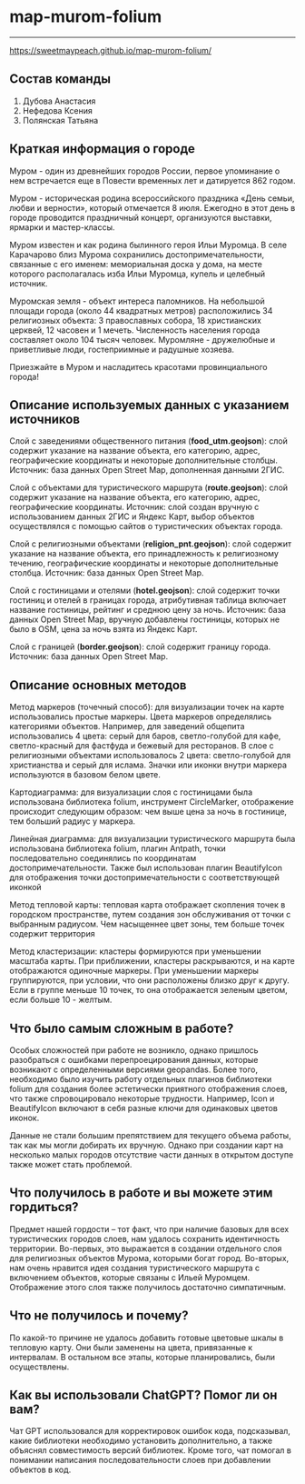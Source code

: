 # map-murom-folium
---
https://sweetmaypeach.github.io/map-murom-folium/

**Состав команды**
---
1. Дубова Анастасия
2. Нефедова Ксения
3. Полянская Татьяна

**Краткая информация о городе**
---
Муром - один из древнейших городов России, первое упоминание о нем встречается еще в Повести временных лет и датируется 862 годом. 

Муром - историческая родина всероссийского праздника «День семьи, любви и верности», который отмечается 8 июля. Ежегодно в этот день в городе проводится праздничный концерт, организуются выставки, ярмарки и мастер-классы. 

Муром известен и как родина былинного героя Ильи Муромца. В селе Карачарово близ Мурома сохранились достопримечательности, связанные с его именем: мемориальная доска у дома, на месте которого располагалась изба Ильи Муромца, купель и целебный источник. 

Муромская земля - объект интереса паломников. На небольшой площади города (около 44 квадратных метров) расположились 34 религиозных объекта: 3 православных собора, 18 христианских церквей, 12 часовен и 1 мечеть.
Численность населения города составляет около 104 тысяч человек. Муромляне - дружелюбные и приветливые люди, гостеприимные и радушные хозяева. 

Приезжайте в Муром и насладитесь красотами провинциального города!

**Описание используемых данных с указанием источников**
---
Слой с заведениями общественного питания (**food_utm.geojson**): слой содержит указание на название объекта, его категорию, адрес, географические координаты и некоторые дополнительные столбцы. Источник: база данных Open Street Map, дополненная данными 2ГИС. 

Слой с объектами для туристического маршрута (**route.geojson**): слой содержит указание на название объекта, его категорию, адрес, географические координаты. Источник: слой создан вручную с использованием данных 2ГИС и Яндекс Карт, выбор объектов осуществлялся с помощью сайтов о туристических объектах города.

Слой с религиозными объектами (**religion_pnt.geojson**): слой содержит указание на название объекта, его принадлежность к религиозному течению, географические координаты и некоторые дополнительные столбца. Источник: база данных Open Street Map.

Слой с гостиницами и отелями (**hotel.geojson**): слой содержит точки гостиниц и отелей в границах города, атрибутивная таблица включает название гостиницы, рейтинг и среднюю цену за ночь. Источник: база данных Open Street Map, вручную добавлены гостиницы, которых не было в OSM, цена за ночь взята из Яндекс Карт.

Слой с границей (**border.geojson**): слой содержит границу города. Источник: база данных Open Street Map.

**Описание основных методов**
---
Метод маркеров (точечный способ): для визуализации точек на карте использовались простые маркеры. Цвета маркеров определялись категориями объектов. Например, для заведений общепита использовались 4 цвета: серый для баров, светло-голубой для кафе, светло-красный для фастфуда и бежевый для ресторанов. В слое с религиозными объектами использовалось 2 цвета: светло-голубой для христианства и серый для ислама. Значки или иконки внутри маркера используются в базовом белом цвете. 

Картодиаграмма: для визуализации слоя с гостиницами была использована библиотека folium, инструмент CircleMarker, отображение происходит следующим образом: чем выше цена за ночь в гостинице, тем больший радиус у маркера.

Линейная диаграмма: для визуализации туристического маршрута была использована библиотека folium, плагин Antpath, точки последовательно соединялись по координатам достопримечательности. Также был использован плагин BeautifyIcon для отображения точки достопримечательности с соответствующей иконкой

Метод тепловой карты: тепловая карта отображает скопления точек в городском пространстве, путем создания зон обслуживания от точки с выбранным радиусом. Чем насыщеннее цвет зоны, тем больше точек содержит территория

Метод кластеризации: кластеры формируются при уменьшении масштаба карты. При приближении, кластеры раскрываются, и на карте отображаются одиночные маркеры. При уменьшении маркеры группируются, при условии, что они расположены близко друг к другу. Если в группе меньше 10 точек, то она отображается зеленым цветом, если больше 10 - желтым. 

**Что было самым сложным в работе?**
---
Особых сложностей при работе не возникло, однако пришлось разобраться с ошибками перепроецирования данных, которые возникают с определенными версиями geopandas. Более того, необходимо было изучить работу отдельных плагинов библиотеки folium для создания более эстетически приятного отображения слоев, что также спровоцировало некоторые трудности. Например, Icon и BeautifyIcon включают в себя разные ключи для одинаковых цветов иконок. 

Данные не стали большим препятствием для текущего объема работы, так как мы могли добирать их вручную. Однако при создании карт на несколько малых городов отсутствие части данных в открытом доступе также может стать проблемой.

**Что получилось в работе и вы можете этим гордиться?**
---
Предмет нашей гордости – тот факт, что при наличие базовых для всех туристических городов слоев, нам удалось сохранить идентичность территории. Во-первых, это выражается в создании отдельного слоя для религиозных объектов Мурома, которыми богат город. Во-вторых, нам очень нравится идея создания туристического маршрута с включением объектов, которые связаны с Ильей Муромцем. Отображение этого слоя также получилось достаточно симпатичным.

**Что не получилось и почему?**
---
По какой-то причине не удалось добавить готовые цветовые шкалы в тепловую карту. Они были заменены на цвета, привязанные к интервалам. В остальном все этапы, которые планировались, были осуществлены.

**Как вы использовали ChatGPT? Помог ли он вам?**
---
Чат GPT использовался для корректировок ошибок кода, подсказывал, какие библиотеки необходимо установить дополнительно, а также объяснял совместимость версий библиотек. Кроме того, чат помогал в понимании написания последовательности слоев при добавлении объектов в код. 
